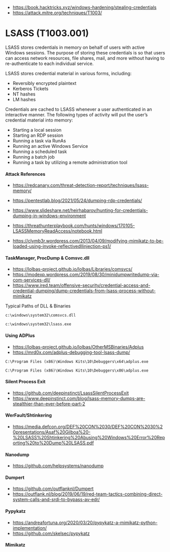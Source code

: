  - https://book.hacktricks.xyz/windows-hardening/stealing-credentials
 - https://attack.mitre.org/techniques/T1003/

# LSASS (T1003.001)
LSASS stores credentials in memory on behalf of users with active Windows sessions. The purpose of storing these credentials is so that users can access network resources, file shares, mail, and more without having to re-authenticate to each individual service.

LSASS stores credential material in various forms, including:
-   Reversibly encrypted plaintext
-   Kerberos Tickets
-   NT hashes
-   LM hashes

Credentials are cached to LSASS whenever a user authenticated in an interactive manner. The following types of activity will put the user’s credential material into memory:
-   Starting a local session
-   Starting an RDP session
-   Running a task via RunAs
-   Running an active Windows Service
-   Running a scheduled task
-   Running a batch job
-   Running a task by utilizing a remote administration tool

#### Attack References 
- https://redcanary.com/threat-detection-report/techniques/lsass-memory/
- https://pentestlab.blog/2021/05/24/dumping-rdp-credentials/
- https://www.slideshare.net/heirhabarov/hunting-for-credentials-dumping-in-windows-environment
- https://threathunterplaybook.com/hunts/windows/170105-LSASSMemoryReadAccess/notebook.html

- https://clymb3r.wordpress.com/2013/04/09/modifying-mimikatz-to-be-loaded-using-invoke-reflectivedllinjection-ps1/

#### TaskManager, ProcDump & Comsvc.dll
- https://lolbas-project.github.io/lolbas/Libraries/comsvcs/
- https://modexp.wordpress.com/2019/08/30/minidumpwritedump-via-com-services-dll/
- https://www.ired.team/offensive-security/credential-access-and-credential-dumping/dump-credentials-from-lsass-process-without-mimikatz

Typical Paths of DLL & Binaries
~~~
c:\windows\system32\comsvcs.dll

c:\windows\system32\lsass.exe
~~~
#### Using ADPlus
- https://lolbas-project.github.io/lolbas/OtherMSBinaries/Adplus
- https://mrd0x.com/adplus-debugging-tool-lsass-dump/
~~~
C:\Program Files (x86)\Windows Kits\10\Debuggers\x64\adplus.exe

C:\Program Files (x86)\Windows Kits\10\Debuggers\x86\adplus.exe
~~~

#### Silent Process Exit
- https://github.com/deepinstinct/LsassSilentProcessExit
- https://www.deepinstinct.com/blog/lsass-memory-dumps-are-stealthier-than-ever-before-part-2

#### WerFault/Shtinkering
- https://media.defcon.org/DEF%20CON%2030/DEF%20CON%2030%20presentations/Asaf%20Gilboa%20-%20LSASS%20Shtinkering%20Abusing%20Windows%20Error%20Reporting%20to%20Dump%20LSASS.pdf

#### Nanodump
- https://github.com/helpsystems/nanodump

#### Dumpert
- https://github.com/outflanknl/Dumpert
- https://outflank.nl/blog/2019/06/19/red-team-tactics-combining-direct-system-calls-and-srdi-to-bypass-av-edr/

#### Pypykatz
- https://andreafortuna.org/2020/03/20/pypykatz-a-mimikatz-python-implementation/
- https://github.com/skelsec/pypykatz


#### Mimikatz
